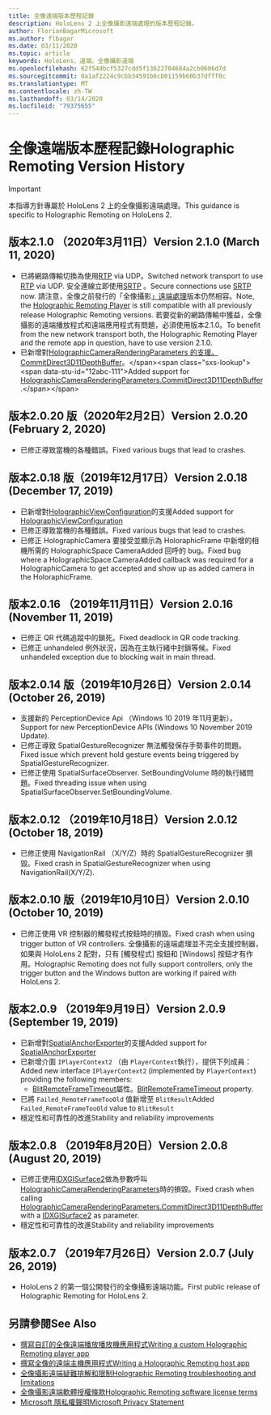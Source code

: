 ```yaml
---
title: 全像遠端版本歷程記錄
description: HoloLens 2 上全像攝影遠端處理的版本歷程記錄。
author: FlorianBagarMicrosoft
ms.author: flbagar
ms.date: 03/11/2020
ms.topic: article
keywords: HoloLens、遠端、全像攝影遠端
ms.openlocfilehash: 62f54dbcf5327cdd5f13622704684a2cb0606d7d
ms.sourcegitcommit: 0a1af2224c9cbb34591b6cb01159b60b37dfff0c
ms.translationtype: MT
ms.contentlocale: zh-TW
ms.lasthandoff: 03/14/2020
ms.locfileid: "79375655"
---
```

# <a name="holographic-remoting-version-history"></a><span data-ttu-id="12abc-104">全像遠端版本歷程記錄</span><span class="sxs-lookup"><span data-stu-id="12abc-104">Holographic Remoting Version History</span></span>

> [!IMPORTANT]
> <span data-ttu-id="12abc-105">本指導方針專屬於 HoloLens 2 上的全像攝影遠端處理。</span><span class="sxs-lookup"><span data-stu-id="12abc-105">This guidance is specific to Holographic Remoting on HoloLens 2.</span></span>

## <span data-ttu-id="12abc-106">版本2.1.0 （2020年3月11日）<a name="v2.1.0"></a></span><span class="sxs-lookup"><span data-stu-id="12abc-106">Version 2.1.0 (March 11, 2020) <a name="v2.1.0"></a></span></span>
* <span data-ttu-id="12abc-107">已將網路傳輸切換為使用[RTP](https://en.wikipedia.org/wiki/Real-time_Transport_Protocol) via UDP。</span><span class="sxs-lookup"><span data-stu-id="12abc-107">Switched network transport to use [RTP](https://en.wikipedia.org/wiki/Real-time_Transport_Protocol) via UDP.</span></span> <span data-ttu-id="12abc-108">安全連線立即使用[SRTP](https://en.wikipedia.org/wiki/Secure_Real-time_Transport_Protocol) 。</span><span class="sxs-lookup"><span data-stu-id="12abc-108">Secure connections use [SRTP](https://en.wikipedia.org/wiki/Secure_Real-time_Transport_Protocol) now.</span></span> <span data-ttu-id="12abc-109">請注意，全像之前發行的「全像攝影[」遠端處理](holographic-remoting-player.md)版本仍然相容。</span><span class="sxs-lookup"><span data-stu-id="12abc-109">Note, the [Holographic Remoting Player](holographic-remoting-player.md) is still compatible with all previously release Holographic Remoting versions.</span></span> <span data-ttu-id="12abc-110">若要從新的網路傳輸中獲益，全像攝影的遠端播放程式和遠端應用程式有問題，必須使用版本2.1.0。</span><span class="sxs-lookup"><span data-stu-id="12abc-110">To benefit from the new network transport both, the Holographic Remoting Player and the remote app in question, have to use version 2.1.0.</span></span>
* <span data-ttu-id="12abc-111">已新增對[HolographicCameraRenderingParameters 的支援。 CommitDirect3D11DepthBuffer](https://docs.microsoft.com/uwp/api/windows.graphics.holographic.holographiccamerarenderingparameters.commitdirect3d11depthbuffer#Windows_Graphics_Holographic_HolographicCameraRenderingParameters_CommitDirect3D11DepthBuffer_Windows_Graphics_DirectX_Direct3D11_IDirect3DSurface_)。</span><span class="sxs-lookup"><span data-stu-id="12abc-111">Added support for [HolographicCameraRenderingParameters.CommitDirect3D11DepthBuffer](https://docs.microsoft.com/uwp/api/windows.graphics.holographic.holographiccamerarenderingparameters.commitdirect3d11depthbuffer#Windows_Graphics_Holographic_HolographicCameraRenderingParameters_CommitDirect3D11DepthBuffer_Windows_Graphics_DirectX_Direct3D11_IDirect3DSurface_).</span></span> 

## <span data-ttu-id="12abc-112">版本2.0.20 版（2020年2月2日）<a name="v2.0.20"></a></span><span class="sxs-lookup"><span data-stu-id="12abc-112">Version 2.0.20 (February 2, 2020) <a name="v2.0.20"></a></span></span>
* <span data-ttu-id="12abc-113">已修正導致當機的各種錯誤。</span><span class="sxs-lookup"><span data-stu-id="12abc-113">Fixed various bugs that lead to crashes.</span></span>

## <span data-ttu-id="12abc-114">版本2.0.18 版（2019年12月17日）<a name="v2.0.18"></a></span><span class="sxs-lookup"><span data-stu-id="12abc-114">Version 2.0.18 (December 17, 2019) <a name="v2.0.18"></a></span></span>
* <span data-ttu-id="12abc-115">已新增對[HolographicViewConfiguration](https://docs.microsoft.com/uwp/api/windows.graphics.holographic.holographicviewconfiguration)的支援</span><span class="sxs-lookup"><span data-stu-id="12abc-115">Added support for [HolographicViewConfiguration](https://docs.microsoft.com/uwp/api/windows.graphics.holographic.holographicviewconfiguration)</span></span>
* <span data-ttu-id="12abc-116">已修正導致當機的各種錯誤。</span><span class="sxs-lookup"><span data-stu-id="12abc-116">Fixed various bugs that lead to crashes.</span></span>
* <span data-ttu-id="12abc-117">已修正 HolographicCamera 要接受並顯示為 HoloraphicFrame 中新增的相機所需的 HolographicSpace CameraAdded 回呼的 bug。</span><span class="sxs-lookup"><span data-stu-id="12abc-117">Fixed bug where a HolographicSpace.CameraAdded callback was required for a HolographicCamera to get accepted and show up as added camera in the HoloraphicFrame.</span></span>

## <span data-ttu-id="12abc-118">版本2.0.16 （2019年11月11日）<a name="2.0.16"></a></span><span class="sxs-lookup"><span data-stu-id="12abc-118">Version 2.0.16 (November 11, 2019) <a name="2.0.16"></a></span></span>
* <span data-ttu-id="12abc-119">已修正 QR 代碼追蹤中的鎖死。</span><span class="sxs-lookup"><span data-stu-id="12abc-119">Fixed deadlock in QR code tracking.</span></span>
* <span data-ttu-id="12abc-120">已修正 unhandeled 例外狀況，因為在主執行緒中封鎖等候。</span><span class="sxs-lookup"><span data-stu-id="12abc-120">Fixed unhandeled exception due to blocking wait in main thread.</span></span>

## <span data-ttu-id="12abc-121">版本2.0.14 版（2019年10月26日）<a name="v2.0.14"></a></span><span class="sxs-lookup"><span data-stu-id="12abc-121">Version 2.0.14 (October 26, 2019) <a name="v2.0.14"></a></span></span>
* <span data-ttu-id="12abc-122">支援新的 PerceptionDevice Api （Windows 10 2019 年11月更新）。</span><span class="sxs-lookup"><span data-stu-id="12abc-122">Support for new PerceptionDevice APIs (Windows 10 November 2019 Update).</span></span>
* <span data-ttu-id="12abc-123">已修正導致 SpatialGestureRecognizer 無法觸發保存手勢事件的問題。</span><span class="sxs-lookup"><span data-stu-id="12abc-123">Fixed issue which prevent hold gesture events being triggered by SpatialGestureRecognizer.</span></span>
* <span data-ttu-id="12abc-124">已修正使用 SpatialSurfaceObserver. SetBoundingVolume 時的執行緒問題。</span><span class="sxs-lookup"><span data-stu-id="12abc-124">Fixed threading issue when using SpatialSurfaceObserver.SetBoundingVolume.</span></span>

## <span data-ttu-id="12abc-125">版本2.0.12 （2019年10月18日）<a name="v2.0.12"></a></span><span class="sxs-lookup"><span data-stu-id="12abc-125">Version 2.0.12 (October 18, 2019) <a name="v2.0.12"></a></span></span>
* <span data-ttu-id="12abc-126">已修正使用 NavigationRail （X/Y/Z）時的 SpatialGestureRecognizer 損毀。</span><span class="sxs-lookup"><span data-stu-id="12abc-126">Fixed crash in SpatialGestureRecognizer when using NavigationRail(X/Y/Z).</span></span>

## <span data-ttu-id="12abc-127">版本2.0.10 版（2019年10月10日）<a name="v2.0.10"></a></span><span class="sxs-lookup"><span data-stu-id="12abc-127">Version 2.0.10 (October 10, 2019) <a name="v2.0.10"></a></span></span>
* <span data-ttu-id="12abc-128">已修正使用 VR 控制器的觸發程式按鈕時的損毀。</span><span class="sxs-lookup"><span data-stu-id="12abc-128">Fixed crash when using trigger button of VR controllers.</span></span> <span data-ttu-id="12abc-129">全像攝影的遠端處理並不完全支援控制器，如果與 HoloLens 2 配對，只有 [觸發程式] 按鈕和 [Windows] 按鈕才有作用。</span><span class="sxs-lookup"><span data-stu-id="12abc-129">Holographic Remoting does not fully support controllers, only the trigger button and the Windows button are working if paired with HoloLens 2.</span></span>

## <span data-ttu-id="12abc-130">版本2.0.9 （2019年9月19日）<a name="v2.0.9"></a></span><span class="sxs-lookup"><span data-stu-id="12abc-130">Version 2.0.9 (September 19, 2019) <a name="v2.0.9"></a></span></span>
* <span data-ttu-id="12abc-131">已新增對[SpatialAnchorExporter](https://docs.microsoft.com/uwp/api/windows.perception.spatial.spatialanchorexporter)的支援</span><span class="sxs-lookup"><span data-stu-id="12abc-131">Added support for [SpatialAnchorExporter](https://docs.microsoft.com/uwp/api/windows.perception.spatial.spatialanchorexporter)</span></span>
* <span data-ttu-id="12abc-132">已新增介面 ```IPlayerContext2``` （由 ```PlayerContext```執行），提供下列成員：</span><span class="sxs-lookup"><span data-stu-id="12abc-132">Added new interface ```IPlayerContext2``` (implemented by ```PlayerContext```) providing the following members:</span></span>
  - <span data-ttu-id="12abc-133">[BlitRemoteFrameTimeout](holographic-remoting-create-player.md#BlitRemoteFrameTimeout)屬性。</span><span class="sxs-lookup"><span data-stu-id="12abc-133">[BlitRemoteFrameTimeout](holographic-remoting-create-player.md#BlitRemoteFrameTimeout)  property.</span></span>
* <span data-ttu-id="12abc-134">已將 ```Failed_RemoteFrameTooOld``` 值新增至 ```BlitResult```</span><span class="sxs-lookup"><span data-stu-id="12abc-134">Added ```Failed_RemoteFrameTooOld``` value to ```BlitResult```</span></span>
* <span data-ttu-id="12abc-135">穩定性和可靠性的改進</span><span class="sxs-lookup"><span data-stu-id="12abc-135">Stability and reliability improvements</span></span>

## <span data-ttu-id="12abc-136">版本2.0.8 （2019年8月20日）<a name="v2.0.8"></a></span><span class="sxs-lookup"><span data-stu-id="12abc-136">Version 2.0.8 (August 20, 2019) <a name="v2.0.8"></a></span></span>

* <span data-ttu-id="12abc-137">已修正使用[IDXGISurface2](https://docs.microsoft.com/windows/win32/api/dxgi1_2/nn-dxgi1_2-idxgisurface2)做為參數呼叫[HolographicCameraRenderingParameters](https://docs.microsoft.com/uwp/api/windows.graphics.holographic.holographiccamerarenderingparameters.commitdirect3d11depthbuffer)時的損毀。</span><span class="sxs-lookup"><span data-stu-id="12abc-137">Fixed crash when calling [HolographicCameraRenderingParameters.CommitDirect3D11DepthBuffer](https://docs.microsoft.com/uwp/api/windows.graphics.holographic.holographiccamerarenderingparameters.commitdirect3d11depthbuffer) with a [IDXGISurface2](https://docs.microsoft.com/windows/win32/api/dxgi1_2/nn-dxgi1_2-idxgisurface2) as parameter.</span></span>
* <span data-ttu-id="12abc-138">穩定性和可靠性的改進</span><span class="sxs-lookup"><span data-stu-id="12abc-138">Stability and reliability improvements</span></span>

## <span data-ttu-id="12abc-139">版本2.0.7 （2019年7月26日）<a name="v2.0.7"></a></span><span class="sxs-lookup"><span data-stu-id="12abc-139">Version 2.0.7 (July 26, 2019) <a name="v2.0.7"></a></span></span>

* <span data-ttu-id="12abc-140">HoloLens 2 的第一個公開發行的全像攝影遠端功能。</span><span class="sxs-lookup"><span data-stu-id="12abc-140">First public release of Holographic Remoting for HoloLens 2.</span></span>

## <a name="see-also"></a><span data-ttu-id="12abc-141">另請參閱</span><span class="sxs-lookup"><span data-stu-id="12abc-141">See Also</span></span>
* [<span data-ttu-id="12abc-142">撰寫自訂的全像遠端播放播放機應用程式</span><span class="sxs-lookup"><span data-stu-id="12abc-142">Writing a custom Holographic Remoting player app</span></span>](holographic-remoting-create-player.md)
* [<span data-ttu-id="12abc-143">撰寫全像的遠端主機應用程式</span><span class="sxs-lookup"><span data-stu-id="12abc-143">Writing a Holographic Remoting host app</span></span>](holographic-remoting-create-host.md)
* [<span data-ttu-id="12abc-144">全像攝影遠端疑難排解和限制</span><span class="sxs-lookup"><span data-stu-id="12abc-144">Holographic Remoting troubleshooting and limitations</span></span>](holographic-remoting-troubleshooting.md)
* [<span data-ttu-id="12abc-145">全像攝影遠端軟體授權條款</span><span class="sxs-lookup"><span data-stu-id="12abc-145">Holographic Remoting software license terms</span></span>](https://docs.microsoft.com/legal/mixed-reality/microsoft-holographic-remoting-software-license-terms)
* [<span data-ttu-id="12abc-146">Microsoft 隱私權聲明</span><span class="sxs-lookup"><span data-stu-id="12abc-146">Microsoft Privacy Statement</span></span>](https://go.microsoft.com/fwlink/?LinkId=521839)
